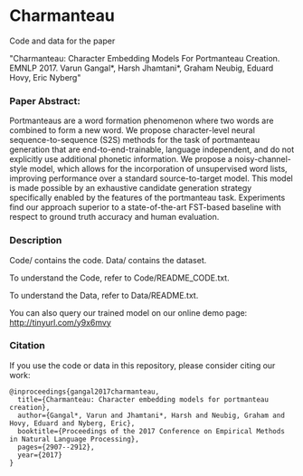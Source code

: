 # Charmanteau

Code and data for the paper

"Charmanteau: Character Embedding Models For Portmanteau Creation. EMNLP 2017. Varun Gangal*, Harsh Jhamtani*, Graham Neubig, Eduard Hovy, Eric Nyberg"

### Paper Abstract: 
Portmanteaus are a word formation phenomenon where two words are combined to form a new word. We propose character-level neural sequence-to-sequence (S2S) methods for the task of portmanteau generation that are end-to-end-trainable, language independent, and do not explicitly use additional phonetic information. We propose a noisy-channel-style model, which allows for the incorporation of unsupervised word lists, improving performance over a standard source-to-target model. This model is made possible by an exhaustive candidate generation strategy specifically enabled by the features of the portmanteau task. Experiments find our approach superior to a state-of-the-art FST-based baseline with respect to ground truth accuracy and human evaluation.

### Description
Code/ contains the code. Data/ contains the dataset.

To understand the Code, refer to Code/README_CODE.txt.

To understand the Data, refer to Data/README.txt.

You can also query our trained model on our online demo page: http://tinyurl.com/y9x6mvy

### Citation
If you use the code or data in this repository, please consider citing our work:
```
@inproceedings{gangal2017charmanteau,
  title={Charmanteau: Character embedding models for portmanteau creation},
  author={Gangal*, Varun and Jhamtani*, Harsh and Neubig, Graham and Hovy, Eduard and Nyberg, Eric},
  booktitle={Proceedings of the 2017 Conference on Empirical Methods in Natural Language Processing},
  pages={2907--2912},
  year={2017}
}
```
